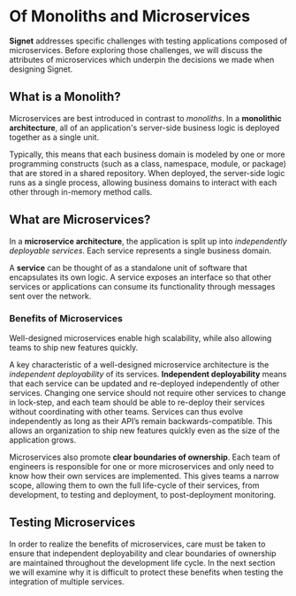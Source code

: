 # Of Monoliths and Microservices

**Signet** addresses specific challenges with testing applications composed of microservices.
Before exploring those challenges, we will discuss the attributes of microservices which underpin the decisions we made when designing Signet.

## What is a Monolith?

Microservices are best introduced in contrast to *monoliths*.
In a **monolithic architecture**, all of an application's server-side business logic is deployed together as a single unit.

Typically, this means that each business domain is modeled by one or more programming constructs (such as a class, namespace, module, or package) that are stored in a shared repository.
When deployed, the server-side logic runs as a single process, allowing business domains to interact with each other through in-memory method calls.

## What are Microservices?

In a **microservice architecture**, the application is split up into *independently deployable services*. Each service represents a single business domain.

A **service** can be thought of as a standalone unit of software that encapsulates its own logic.
A service exposes an interface so that other services or applications can consume its functionality through messages sent over the network.

### Benefits of Microservices

Well-designed microservices enable high scalability, while also allowing teams to ship new features quickly.

A key characteristic of a well-designed microservice architecture is the *independent deployability* of its services.
**Independent deployability** means that each service can be updated and re-deployed independently of other services.
Changing one service should not require other services to change in lock-step, and each team should be able to re-deploy their services without coordinating with other teams.
Services can thus evolve independently as long as their API’s remain backwards-compatible.
This allows an organization to ship new features quickly even as the size of the application grows.

Microservices also promote **clear boundaries of ownership**.
Each team of engineers is responsible for one or more microservices and only need to know how their own services are implemented.
This gives teams a narrow scope, allowing them to own the full life-cycle of their services, from development, to testing and deployment, to post-deployment monitoring.

## Testing Microservices

In order to realize the benefits of microservices, care must be taken to ensure that independent deployability and clear boundaries of ownership are maintained throughout the development life cycle. In the next section we will examine why it is difficult to protect these benefits when testing the integration of multiple services.
